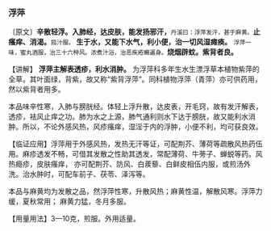 ### 浮萍

〔原文〕**辛散轻浮。入肺经，达皮肤，能发扬邪汗，**<small>丹溪曰：浮萍发汗，甚于麻黄。</small>**止瘙痒、消渴。**<small>捣汁服。</small>
**生于水，又能下水气，利小便，治一切风湿瘫痪。**
<small>浮萍一味，蜜丸酒服，治三十六种风。浓煮汁浴，治恶疾疮癩遍身。</small>**烧烟辟蚊。紫背者良。**

【讲解】 **浮萍主解表透疹，利水消肿。** 为浮萍科多年生水生漂浮草本植物紫萍的全草。其叶面绿，背紫，故又称“紫背浮萍”。同科植物浮萍（青萍）亦可供药用，然以紫背者用多。

本品味辛性寒，入肺与膀胱经。体轻上浮升散，达皮表，开毛窍，故有发汗解表，透疹，袪风止痒之功。肺为水之上源，肺气通利则水下达于膀胱，故又能利水消肿。所以，不论外感风热，风疹瘙痒，湿淫于内的浮肿，小便不利，均可获良效。

【临证应用】浮萍用于外感风热，发热无汗等证，可配荆芥、薄荷等疏散风热药伍用。麻疹透发不畅，可借其发散之性助其透发，常配薄荷、牛蒡子、蝉蜕等药。风热瘾疹，皮肤瘙痒，
亦可配荆芥、防风、白蒺藜、白鲜皮相伍内服，或煎汤外洗。治水肿时，可配车前子、茯苓、泽泻等。

本品与麻黄均为发散之品，然浮萍性寒，升散风热；麻黄性温，解散风寒。浮萍力缓，夏秋常用； 麻黄力猛，冬月多服。

【用量用法】3—10克，煎服。外用适量。
